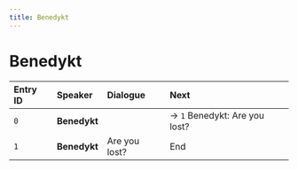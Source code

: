 ```yaml
---
title: Benedykt
---
```


# Benedykt


| Entry ID | Speaker | Dialogue | Next |
| :------- | :------ | :------- | :------------ |
| `0` | **Benedykt** |  | → `1` Benedykt: Are you lost? |
| `1` | **Benedykt** | Are you lost? | End |

